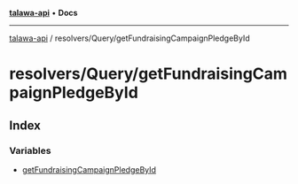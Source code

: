 [**talawa-api**](../../../README.md) • **Docs**

***

[talawa-api](../../../modules.md) / resolvers/Query/getFundraisingCampaignPledgeById

# resolvers/Query/getFundraisingCampaignPledgeById

## Index

### Variables

- [getFundraisingCampaignPledgeById](variables/getFundraisingCampaignPledgeById.md)
